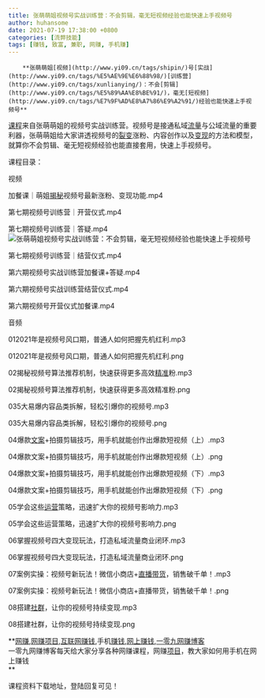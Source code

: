 ```yaml
---
title: 张萌萌姐视频号实战训练营：不会剪辑，毫无短视频经验也能快速上手视频号
author: huhansome
date: 2021-07-19 17:38:00 +0800
categories: [流弊技能]
tags: [赚钱, 致富, 兼职, 网赚, 手机赚]
---
```



        **张萌萌姐[视频](http://www.yi09.cn/tags/shipin/)号[实战](http://www.yi09.cn/tags/%E5%AE%9E%E6%88%98/)[训练营](http://www.yi09.cn/tags/xunlianying/)：不会[剪辑](http://www.yi09.cn/tags/%E5%89%AA%E8%BE%91/)，毫无[短视频](http://www.yi09.cn/tags/%E7%9F%AD%E8%A7%86%E9%A2%91/)经验也能快速上手视频号**

[课程](http://www.yi09.cn/tags/%E8%AF%BE%E7%A8%8B/)来自张萌萌姐的视频号实战训练营。视频号是接通私域[流量](http://www.yi09.cn/tags/%E6%B5%81%E9%87%8F/)与公域流量的重要利器，张萌萌姐给大家讲透视频号的[裂变](http://www.yi09.cn/tags/%E8%A3%82%E5%8F%98/)涨粉、内容创作以及[变现](http://www.yi09.cn/tags/%E5%8F%98%E7%8E%B0/)的方法和模型，就算你不会剪辑、毫无短视频经验也能直接套用，快速上手视频号。

课程目录：

视频

加餐课｜萌姐[揭秘](http://www.yi09.cn/tags/jiemi/)视频号最新涨粉、变现功能.mp4

第七期视频号训练营｜开营仪式.mp4

第七期视频号训练营｜答疑.mp4![张萌萌姐视频号实战训练营：不会剪辑，毫无短视频经验也能快速上手视频号](http://www.yi09.cn/zb_users/upload/2021/07/20210709232853162584453394249.jpeg)

第七期视频号训练营｜结营仪式.mp4

第六期视频号实战训练营加餐课+答疑.mp4

第六期视频号实战训练营结营仪式.mp4

第六期视频号开营仪式加餐课.mp4

音频

012021年是视频号风口期，普通人如何把握先机红利.mp3

012021年是视频号风口期，普通人如何把握先机红利.png

02揭秘视频号算法推荐机制，快速获得更多高效[精准](http://www.yi09.cn/tags/%E7%B2%BE%E5%87%86/)粉.mp3

02揭秘视频号算法推荐机制，快速获得更多高效精准粉.png

035大易爆内容品类拆解，轻松引爆你的视频号.mp3

035大易爆内容品类拆解，轻松引爆你的视频号.png

04爆款[文案](http://www.yi09.cn/tags/%E6%96%87%E6%A1%88/)+拍摄剪辑技巧，用手机就能创作出爆款短视频（上）.mp3

04爆款文案+拍摄剪辑技巧，用手机就能创作出爆款短视频（上）.png

04爆款文案+拍摄剪辑技巧，用手机就能创作出爆款短视频（下）.mp3

04爆款文案+拍摄剪辑技巧，用手机就能创作出爆款短视频（下）.png

05学会这些[运营](http://www.yi09.cn/tags/%E8%BF%90%E8%90%A5/)策略，迅速扩大你的视频号影响力.mp3

05学会这些运营策略，迅速扩大你的视频号影响力.png

06掌握视频号四大变现玩法，打造私域流量商业闭环.mp3

06掌握视频号四大变现玩法，打造私域流量商业闭环.png

07案例实操：视频号新玩法！微信小商店+[直播](http://www.yi09.cn/tags/%E7%9B%B4%E6%92%AD/)[带货](http://www.yi09.cn/tags/%E5%B8%A6%E8%B4%A7/)，销售破千单！.mp3

07案例实操：视频号新玩法！微信小商店+直播带货，销售破千单！.png

08搭建[社群](http://www.yi09.cn/tags/%E7%A4%BE%E7%BE%A4/)，让你的视频号持续变现.mp3

08搭建社群，让你的视频号持续变现.png

  

**[网赚](http://www.yi09.cn/tags/%E7%BD%91%E8%B5%9A/),[网赚项目](http://www.yi09.cn/tags/%E7%BD%91%E8%B5%9A%E9%A1%B9%E7%9B%AE/),[互联网赚钱](http://www.yi09.cn/tags/%E4%BA%92%E8%81%94%E7%BD%91%E8%B5%9A%E9%92%B1/),手机[赚钱](http://www.yi09.cn/tags/%E8%B5%9A%E9%92%B1/),[网上赚钱](http://www.yi09.cn/tags/%E7%BD%91%E4%B8%8A%E8%B5%9A%E9%92%B1/),[一零九网赚博客](http://www.yi09.cn/tags/%E4%B8%80%E9%9B%B6%E4%B9%9D%E7%BD%91%E8%B5%9A%E5%8D%9A%E5%AE%A2/)  
一零九网赚博客每天给大家分享各种网赚课程，网赚[项目](http://www.yi09.cn/tags/%E9%A1%B9%E7%9B%AE/)，教大家如何用手机在网上赚钱  
**  
  
  

课程资料下载地址，登陆回复可见！

